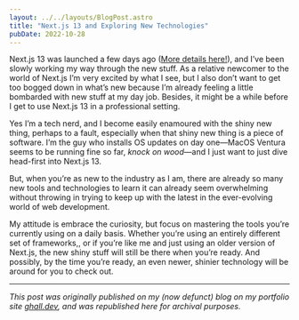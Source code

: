 ```yaml
---
layout: ../../layouts/BlogPost.astro
title: "Next.js 13 and Exploring New Technologies"
pubDate: 2022-10-28
---
```


Next.js 13 was launched a few days ago ([More details here!](https://nextjs.org/blog/next-13)), and I’ve been slowly working my way through the new stuff. As a relative newcomer to the world of Next.js I’m very excited by what I see, but I also don’t want to get too bogged down in what’s new because I’m already feeling a little bombarded with new stuff at my day job. Besides, it might be a while before I get to use Next.js 13 in a professional setting.

Yes I’m a tech nerd, and I become easily enamoured with the shiny new thing, perhaps to a fault, especially when that shiny new thing is a piece of software. I’m the guy who installs OS updates on day one—MacOS Ventura seems to be running fine so far, _knock on wood_—and I just want to just dive head-first into Next.js 13.

But, when you’re as new to the industry as I am, there are already so many new tools and technologies to learn it can already seem overwhelming without throwing in trying to keep up with the latest in the ever-evolving world of web development.

My attitude is embrace the curiosity, but focus on mastering the tools you’re currently using on a daily basis. Whether you’re using an entirely different set of frameworks,, or if you’re like me and just using an older version of Next.js, the new shiny stuff will still be there when you’re ready. And possibly, by the time you’re ready, an even newer, shinier technology will be around for you to check out.

---

_This post was originally published on my (now defunct) blog on my portfolio site [ghall.dev](https://ghall.dev), and was republished here for archival purposes._
